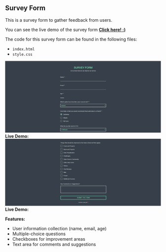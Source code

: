 ## Survey Form

This is a survey form to gather feedback from users.

You can see the live demo of the survey form **[Click here! :)](file:///D:/Major%20Projects/Hackathon%201.0/3.%20Survey%20Form/index.html)**

The code for this survey form can be found in the following files:

* `index.html`
* `style.css`

![Survey Form Image 1](surveyform_img1.png)  **Live Demo:**
![Survey Form Image 2](surveyform_img2.png)  **Live Demo:**

**Features:**

* User information collection (name, email, age)
* Multiple-choice questions
* Checkboxes for improvement areas
* Text area for comments and suggestions
